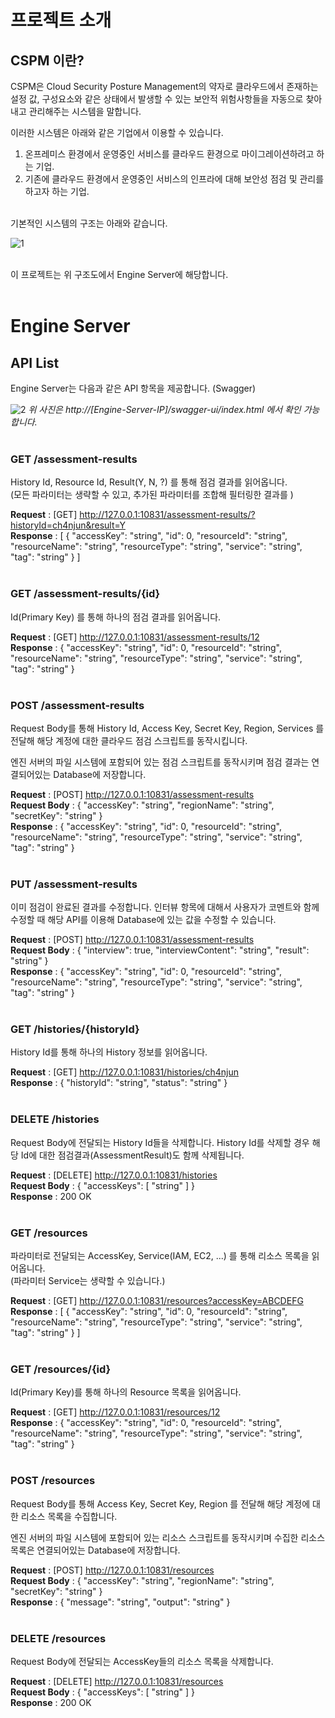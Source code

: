 # 프로젝트 소개
## CSPM 이란?
CSPM은 Cloud Security Posture Management의 약자로 클라우드에서 존재하는 설정 값, 구성요소와 같은 상태에서 발생할 수 있는 보안적 위험사항들을 자동으로 찾아내고 관리해주는 시스템을 말합니다.

이러한 시스템은 아래와 같은 기업에서 이용할 수 있습니다.
1. 온프레미스 환경에서 운영중인 서비스를 클라우드 환경으로 마이그레이션하려고 하는 기업.
1. 기존에 클라우드 환경에서 운영중인 서비스의 인프라에 대해 보안성 점검 및 관리를 하고자 하는 기업.
<br><br>

기본적인 시스템의 구조는 아래와 같습니다.

![1](https://user-images.githubusercontent.com/38906956/120291453-4761b700-c2fe-11eb-859d-a077daf18bc9.png)
<br><br>

이 프로젝트는 위 구조도에서 Engine Server에 해당합니다.
<br><br>

# Engine Server
## API List
Engine Server는 다음과 같은 API 항목을 제공합니다. (Swagger)

![2](https://user-images.githubusercontent.com/38906956/120291856-b93a0080-c2fe-11eb-9c3c-dcd4ddd5a045.png)
<i> 위 사진은 http://[Engine-Server-IP]/swagger-ui/index.html 에서 확인 가능합니다.</i>
<br><br>

### <b>GET /assessment-results</b>
History Id, Resource Id, Result(Y, N, ?) 를 통해 점검 결과를 읽어옵니다.<br>
(모든 파라미터는 생략할 수 있고, 추가된 파라미터를 조합해 필터링한 결과를 )

<b>Request</b> : [GET] http://127.0.0.1:10831/assessment-results/?historyId=ch4njun&result=Y<br>
<b>Response</b> :
[
  {
    "accessKey": "string",
    "id": 0,
    "resourceId": "string",
    "resourceName": "string",
    "resourceType": "string",
    "service": "string",
    "tag": "string"
  }
]
<br><br>

### <b>GET /assessment-results/{id}</b>
Id(Primary Key) 를 통해 하나의 점검 결과를 읽어옵니다.

<b>Request</b> : [GET] http://127.0.0.1:10831/assessment-results/12<br>
<b>Response</b> :
{
    "accessKey": "string",
    "id": 0,
    "resourceId": "string",
    "resourceName": "string",
    "resourceType": "string",
    "service": "string",
    "tag": "string"
}
<br><br>

### <b>POST /assessment-results</b>
Request Body를 통해 History Id, Access Key, Secret Key, Region, Services 를 전달해 해당 계정에 대한 클라우드 점검 스크립트를 동작시킵니다.

엔진 서버의 파일 시스템에 포함되어 있는 점검 스크립트를 동작시키며 점검 결과는 연결되어있는 Database에 저장합니다.

<b>Request</b> : [POST] http://127.0.0.1:10831/assessment-results<br>
<b>Request Body</b> : 
{
  "accessKey": "string",
  "regionName": "string",
  "secretKey": "string"
}<br>
<b>Response</b> :
{
    "accessKey": "string",
    "id": 0,
    "resourceId": "string",
    "resourceName": "string",
    "resourceType": "string",
    "service": "string",
    "tag": "string"
}
<br><br>

### <b>PUT /assessment-results</b>
이미 점검이 완료된 결과를 수정합니다. 인터뷰 항목에 대해서 사용자가 코멘트와 함께 수정할 때 해당 API를 이용해 Database에 있는 값을 수정할 수 있습니다.

<b>Request</b> : [POST] http://127.0.0.1:10831/assessment-results<br>
<b>Request Body</b> : 
{
  "interview": true,
  "interviewContent": "string",
  "result": "string"
}<br>
<b>Response</b> :
{
  "accessKey": "string",
  "id": 0,
  "resourceId": "string",
  "resourceName": "string",
  "resourceType": "string",
  "service": "string",
  "tag": "string"
}
<br><br>

### <b>GET /histories/{historyId}</b>
History Id를 통해 하나의 History 정보를 읽어옵니다.

<b>Request</b> : [GET] http://127.0.0.1:10831/histories/ch4njun<br>
<b>Response</b> : 
{
  "historyId": "string",
  "status": "string"
}
<br><br>

### <b>DELETE /histories</b>
Request Body에 전달되는 History Id들을 삭제합니다. History Id를 삭제할 경우 해당 Id에 대한 점검결과(AssessmentResult)도 함께 삭제됩니다.

<b>Request</b> : [DELETE] http://127.0.0.1:10831/histories<br>
<b>Request Body</b> : 
{
  "accessKeys": [
    "string"
  ]
}<br>
<b>Response</b> : 200 OK
<br><br>

### <b>GET /resources</b>
파라미터로 전달되는 AccessKey, Service(IAM, EC2, ...) 를 통해 리소스 목록을 읽어옵니다.<br>
(파라미터 Service는 생략할 수 있습니다.)

<b>Request</b> : [GET] http://127.0.0.1:10831/resources?accessKey=ABCDEFG<br>
<b>Response</b> : 
[
  {
    "accessKey": "string",
    "id": 0,
    "resourceId": "string",
    "resourceName": "string",
    "resourceType": "string",
    "service": "string",
    "tag": "string"
  }
]
<br><br>

### <b>GET /resources/{id}</b>
Id(Primary Key)를 통해 하나의 Resource 목록을 읽어옵니다.

<b>Request</b> : [GET] http://127.0.0.1:10831/resources/12<br>
<b>Response</b> : 
{
  "accessKey": "string",
  "id": 0,
  "resourceId": "string",
  "resourceName": "string",
  "resourceType": "string",
  "service": "string",
  "tag": "string"
}
<br><br>

### <b>POST /resources</b>
Request Body를 통해 Access Key, Secret Key, Region 를 전달해 해당 계정에 대한 리소스 목록을 수집합니다.

엔진 서버의 파일 시스템에 포함되어 있는 리소스 스크립트를 동작시키며 수집한 리소스 목록은 연결되어있는 Database에 저장합니다.

<b>Request</b> : [POST] http://127.0.0.1:10831/resources<br>
<b>Request Body</b> : 
{
  "accessKey": "string",
  "regionName": "string",
  "secretKey": "string"
}<br>
<b>Response</b> : 
{
  "message": "string",
  "output": "string"
}
<br><br>

### <b>DELETE /resources</b>
Request Body에 전달되는 AccessKey들의 리소스 목록을 삭제합니다.

<b>Request</b> : [DELETE] http://127.0.0.1:10831/resources<br>
<b>Request Body</b> : 
{
  "accessKeys": [
    "string"
  ]
}<br>
<b>Response</b> : 200 OK
<br><br>
